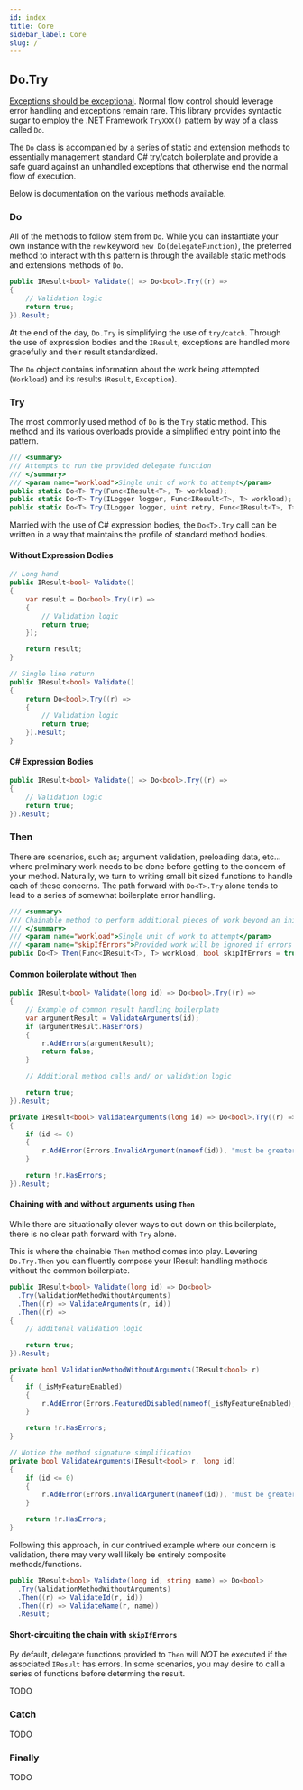 ```yaml
---
id: index
title: Core
sidebar_label: Core
slug: /
---
```


## Do.Try

[Exceptions should be exceptional](https://mattwarren.org/2016/12/20/Why-Exceptions-should-be-Exceptional/).
Normal flow control should leverage error handling and exceptions remain rare. This library provides syntactic sugar
to employ the .NET Framework `TryXXX()` pattern by way of a class called `Do`.

The `Do` class is accompanied by a series of static and extension methods to essentially management
standard C# try/catch boilerplate and provide a safe guard against an unhandled exceptions
that otherwise end the normal flow of execution.

Below is documentation on the various methods available.

### Do
All of the methods to follow stem from `Do`. While you can instantiate your own instance with the
`new` keyword `new Do(delegateFunction)`, the preferred method to interact with this pattern
is through the available static methods and extensions methods of `Do`.

```csharp
public IResult<bool> Validate() => Do<bool>.Try((r) =>
{
    // Validation logic
    return true;
}).Result;
```

At the end of the day, `Do.Try` is simplifying the use of `try/catch`. Through the use of expression
bodies and the `IResult`, exceptions are handled more gracefully and their result standardized.

The `Do` object contains information about the work being attempted (`Workload`) and its results
(`Result`, `Exception`).

### Try

The most commonly used method of `Do` is the `Try` static method. This method and its various
overloads provide a simplified entry point into the pattern.

```csharp
/// <summary>
/// Attempts to run the provided delegate function
/// </summary>
/// <param name="workload">Single unit of work to attempt</param>
public static Do<T> Try(Func<IResult<T>, T> workload);
public static Do<T> Try(ILogger logger, Func<IResult<T>, T> workload);
public static Do<T> Try(ILogger logger, uint retry, Func<IResult<T>, T> workload);
```

Married with the use of C# expression bodies, the `Do<T>.Try` call can be written in a way that
maintains the profile of standard method bodies.

#### Without Expression Bodies
```csharp
// Long hand
public IResult<bool> Validate()
{
    var result = Do<bool>.Try((r) =>
    {
        // Validation logic
        return true;
    });

    return result;
}

// Single line return
public IResult<bool> Validate()
{
    return Do<bool>.Try((r) =>
    {
        // Validation logic
        return true;
    }).Result;
}
```

#### C# Expression Bodies
```csharp
public IResult<bool> Validate() => Do<bool>.Try((r) =>
{
    // Validation logic
    return true;
}).Result;
```

### Then

There are scenarios, such as; argument validation, preloading data, etc... where preliminary work
needs to be done before getting to the concern of your method. Naturally, we turn to writing small
bit sized functions to handle each of these concerns. The path forward with `Do<T>.Try` alone tends
to lead to a series of somewhat boilerplate error handling.

```csharp
/// <summary>
/// Chainable method to perform additional pieces of work beyond an initial try
/// </summary>
/// <param name="workload">Single unit of work to attempt</param>
/// <param name="skipIfErrors">Provided work will be ignored if errors exist</param>
public Do<T> Then(Func<IResult<T>, T> workload, bool skipIfErrors = true);
```

#### Common boilerplate without `Then`

```csharp
public IResult<bool> Validate(long id) => Do<bool>.Try((r) =>
{
    // Example of common result handling boilerplate
    var argumentResult = ValidateArguments(id);
    if (argumentResult.HasErrors)
    {
        r.AddErrors(argumentResult);
        return false;
    }

    // Additional method calls and/ or validation logic

    return true;
}).Result;

private IResult<bool> ValidateArguments(long id) => Do<bool>.Try((r) =>
{
    if (id <= 0)
    {
        r.AddError(Errors.InvalidArgument(nameof(id)), "must be greater than zero");
    }

    return !r.HasErrors;
}).Result;
```

#### Chaining with and without arguments using `Then`

While there are situationally clever ways to cut down on this boilerplate, there is no clear path
forward with `Try` alone.

This is where the chainable `Then` method comes into play. Levering `Do.Try.Then` you can fluently
compose your IResult handling methods without the common boilerplate.

```csharp
public IResult<bool> Validate(long id) => Do<bool>
  .Try(ValidationMethodWithoutArguments)
  .Then((r) => ValidateArguments(r, id))
  .Then((r) =>
{
    // additonal validation logic

    return true;
}).Result;

private bool ValidationMethodWithoutArguments(IResult<bool> r)
{
    if (_isMyFeatureEnabled)
    {
        r.AddError(Errors.FeaturedDisabled(nameof(_isMyFeatureEnabled), "is disabled"));
    }

    return !r.HasErrors;
}

// Notice the method signature simplification
private bool ValidateArguments(IResult<bool> r, long id)
{
    if (id <= 0)
    {
        r.AddError(Errors.InvalidArgument(nameof(id)), "must be greater than zero");
    }

    return !r.HasErrors;
}
```

Following this approach, in our contrived example where our concern is validation, there
may very well likely be entirely composite methods/functions.

```csharp
public IResult<bool> Validate(long id, string name) => Do<bool>
  .Try(ValidationMethodWithoutArguments)
  .Then((r) => ValidateId(r, id))
  .Then((r) => ValidateName(r, name))
  .Result;

```

#### Short-circuiting the chain with `skipIfErrors`

By default, delegate functions provided to `Then` will _NOT_ be executed if the associated `IResult`
has errors. In some scenarios, you may desire to call a series of functions before determing the
result.

TODO

### Catch

TODO

### Finally

TODO
